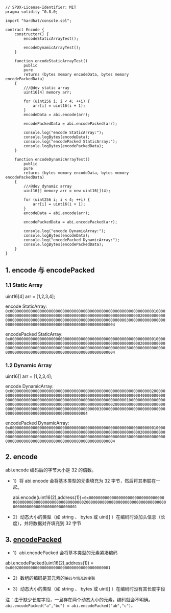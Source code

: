 ```solidity
// SPDX-License-Identifier: MIT
pragma solidity ^0.8.0;

import "hardhat/console.sol";

contract Encode {
    constructor() {
        encodeStaticArrayTest();

        encodeDynamicArrayTest();
    }

    function encodeStaticArrayTest()
        public
        pure
        returns (bytes memory encodeData, bytes memory encodePackedData)
    {
        ///@dev static array
        uint16[4] memory arr;

        for (uint256 i; i < 4; ++i) {
            arr[i] = uint16(i + 1);
        }
        encodeData = abi.encode(arr);

        encodePackedData = abi.encodePacked(arr);

        console.log("encode StaticArray:");
        console.logBytes(encodeData);
        console.log("encodePacked StaticArray:");
        console.logBytes(encodePackedData);
    }

    function encodeDynamicArrayTest()
        public
        pure
        returns (bytes memory encodeData, bytes memory encodePackedData)
    {
        ///@dev dynamic array
        uint16[] memory arr = new uint16[](4);

        for (uint256 i; i < 4; ++i) {
            arr[i] = uint16(i + 1);
        }
        encodeData = abi.encode(arr);

        encodePackedData = abi.encodePacked(arr);

        console.log("encode DynamicArray:");
        console.logBytes(encodeData);
        console.log("encodePacked DynamicArray:");
        console.logBytes(encodePackedData);
    }
}

```

## 1. encode 与 encodePacked

### 1.1 Static Array

uint16[4] arr = [1,2,3,4];

encode StaticArray:
`0x0000000000000000000000000000000000000000000000000000000000000001000000000000000000000000000000000000000000000000000000000000000200000000000000000000000000000000000000000000000000000000000000030000000000000000000000000000000000000000000000000000000000000004`

encodePacked StaticArray:
`0x0000000000000000000000000000000000000000000000000000000000000001000000000000000000000000000000000000000000000000000000000000000200000000000000000000000000000000000000000000000000000000000000030000000000000000000000000000000000000000000000000000000000000004`

### 1.2 Dynamic Array

uint16[] arr = [1,2,3,4];

encode DynamicArray:
`0x000000000000000000000000000000000000000000000000000000000000002000000000000000000000000000000000000000000000000000000000000000040000000000000000000000000000000000000000000000000000000000000001000000000000000000000000000000000000000000000000000000000000000200000000000000000000000000000000000000000000000000000000000000030000000000000000000000000000000000000000000000000000000000000004`

encodePacked DynamicArray:
`0x0000000000000000000000000000000000000000000000000000000000000001000000000000000000000000000000000000000000000000000000000000000200000000000000000000000000000000000000000000000000000000000000030000000000000000000000000000000000000000000000000000000000000004`

## 2. encode

abi.encode 编码后的字节大小是 32 的倍数。

- 1）将 abi.encode 会将基本类型的元素填充为 32 字节，然后将其串联在一起。

  abi.encode(uint16(2),address(1))=`0x00000000000000000000000000000000000000000000000000000000000000002000000000000000000000000000000000000000000000000000000000000001`

- 2）动态大小的类型（如 string 、 bytes 或 uint[] ）在编码时添加头信息（长度），并将数据对齐填充到 32 字节

## 3. [encodePacked](https://docs.soliditylang.org/en/latest/abi-spec.html#non-standard-packed-mode)

- 1）abi.encodePacked 会将基本类型的元素紧凑编码

abi.encodePacked(uint16(2),address(1)) = `0x00020000000000000000000000000000000000000001`

- 2）数组的编码是其元素的`编码与填充的串联`

- 3）动态大小的类型（如 string 、 bytes 或 uint[] ）在编码时没有其长度字段

注：由于缺少长度字段，一旦存在两个动态大小的元素，编码就会不明确。`abi.encodePacked("a","bc") = abi.encodePacked("ab","c")。`
